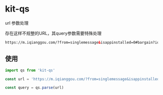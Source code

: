 # kit-qs

url 参数处理

存在这样不规整的URL，其query参数需要特殊处理

```html
https://m.iqianggou.com/?from=singlemessage&isappinstalled=0#bargain?id=646156&platform=5
```

## 使用

```js
import qs from 'kit-qs'

const url = 'https://m.iqianggou.com/?from=singlemessage&isappinstalled=0#bargain?id=646156&platform=5'

const query = qs.parse(url)
```

